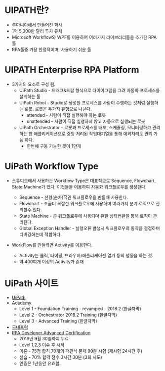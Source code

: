 # UIPATH란?

* 루마니아에서 만들어진 회사
* 1억 5,300만 달러 투자 유치
* Microsoft Workflow와 WPF를 이용하여 여러가지 라이브러리들을 추가한 RPA 툴
* RPA툴중 가장 안정적이며, 사용하기 쉬운 툴

# UIPATH Enterprise RPA Platform

* 3가지의 요소로 구성 됨.
    + UiPath Studio - 드래그&드랍 형식으로 다이어그램을 그려 자동화 프로세스를 설계하는 툴
    + UiPath Robot - Studio로 생성한 프로세스를 사람이 수행하는 것처럼 실행하는 로봇. 로봇은 두가지 유형으로 나뉜다.
        - attended - 사람이 직접 실행해야 하는 로봇
        - unattended - 사람이 직접 실행하지 않고 자동으로 실행되는 로봇
    + UiPath Orchestrator - 로봇과 프로세스를 배포, 스케쥴링, 모니터링하고 관리하는 웹 애플리케이션으로 중앙 처리된 작업대기열을 통해 예외처리도 관리 가능 하다.
        - 한번에 구동 가능한 봇이 1만개
        
# UiPath Workflow Type

+ 스튜디오에서 사용하는 Workflow Type은 대표적으로 Sequence, Flowchart, State Machine가 있다. 이것들을 이용하여 자동화 워크플로우를 생성한다.
    + Sequence - 선형(순차)적인 워크플로우을 만들때 사용한다.
    + Flowchart - 조금더 복잡한 워크플로우에 사용하며 여러가지 분기 로직으로 관리할수 있다.
    + State Machine - 큰 워크플로우에 사용되며 유한 상태변환을 통해 로직이 관리된다.
    + Global Exception Handler - 실행오류 발생시 워크플로우의 동작을 결정하며 디버깅하는데 적합하다.
     
+ WorkFlow를 만들려면 Activity를 이용한다.
    + Activity는 클릭, 타이핑, 브라우저/애플리케이션 열기 등의 행동을 하는 것.
    + 약 400여개 이상의 Activity가 존재
    
# UiPath 사이트

* [UiPath](https://www.uipath.com/)
* [Academy](https://academy.uipath.com/)
    + Level 1 - Foundation Training - revamped - 2018.2 (한글자막)
    + Level 2 - Orchestrator 2018.2 Training (한글자막)
    + Level 3 - Advanced Training (한글자막)
* [국내포럼](https://forum.uipath.com/c/KoreaRPA)
* [RPA Developer Advanced Certification](https://www.uipath.com/rpa/academy/certifications)
    + 2019년 9월 30일까지 무료
    + Level 1,2,3 이수 후 시작
    + 이론 - 75점 합격 70개의 객관식 문제 90분 시험 (재시험 24시간 후)
    + 실습 - 70% 합격 점수 3시간 30분 (3회 시도)
    + 인증은 1년동안 유효함.
    
